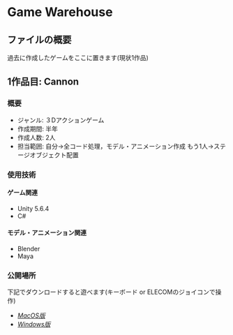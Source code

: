 # Game Warehouse
## ファイルの概要
過去に作成したゲームをここに置きます(現状1作品)

## 1作品目: Cannon
### 概要
* ジャンル: ３Dアクションゲーム
* 作成期間: 半年
* 作成人数: 2人
* 担当範囲: 自分→全コード処理，モデル・アニメーション作成
           もう1人→ステージオブジェクト配置

### 使用技術
#### ゲーム関連
* Unity 5.6.4
* C#

#### モデル・アニメーション関連
* Blender
* Maya

### 公開場所
下記でダウンロードすると遊べます(キーボード or ELECOMのジョイコンで操作)

* [*MacOS版*](https://drive.google.com/open?id=1Sfp5fLaOzio4TGlfaJ5d5gErx8YValt1)
* [*Windows版*](https://drive.google.com/open?id=1pR89e2ievMvFnsVbMLP0qEdvUCbubiOW)
